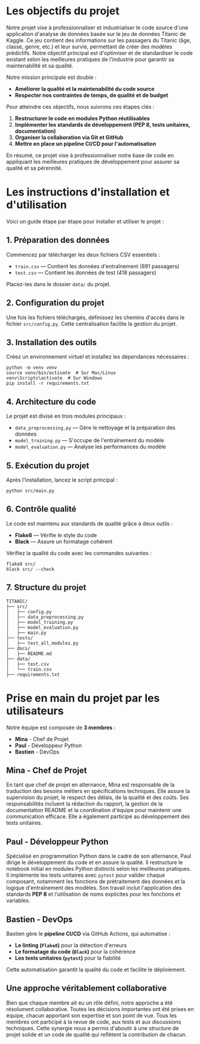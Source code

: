 # Les objectifs du projet

Notre projet vise à professionnaliser et industrialiser le code source d'une application d'analyse de données basée sur le jeu de données Titanic de Kaggle. Ce jeu contient des informations sur les passagers du Titanic (âge, classe, genre, etc.) et leur survie, permettant de créer des modèles prédictifs. Notre objectif principal est d'optimiser et de standardiser le code existant selon les meilleures pratiques de l'industrie pour garantir sa maintenabilité et sa qualité.

Notre mission principale est double :

* **Améliorer la qualité et la maintenabilité du code source**
* **Respecter nos contraintes de temps, de qualité et de budget**

Pour atteindre ces objectifs, nous suivrons ces étapes clés :

1. **Restructurer le code en modules Python réutilisables**
2. **Implémenter les standards de développement (PEP 8, tests unitaires, documentation)**
3. **Organiser la collaboration via Git et GitHub**
4. **Mettre en place un pipeline CI/CD pour l'automatisation**

En résumé, ce projet vise à professionnaliser notre base de code en appliquant les meilleures pratiques de développement pour assurer sa qualité et sa pérennité.

# Les instructions d'installation et d'utilisation

Voici un guide étape par étape pour installer et utiliser le projet :

## 1. Préparation des données

Commencez par télécharger les deux fichiers CSV essentiels :

* `train.csv` — Contient les données d'entraînement (891 passagers)
* `test.csv` — Contient les données de test (418 passagers)

Placez-les dans le dossier `data/` du projet.

## 2. Configuration du projet

Une fois les fichiers téléchargés, définissez les chemins d'accès dans le fichier `src/config.py`. Cette centralisation facilite la gestion du projet.

## 3. Installation des outils

Créez un environnement virtuel et installez les dépendances nécessaires :

```shell
python -m venv venv
source venv/bin/activate  # Sur Mac/Linux
venv\Scripts\activate  # Sur Windows
pip install -r requirements.txt
```

## 4. Architecture du code

Le projet est divisé en trois modules principaux :

* `data_preprocessing.py` — Gère le nettoyage et la préparation des données
* `model_training.py` — S'occupe de l'entraînement du modèle
* `model_evaluation.py` — Analyse les performances du modèle

## 5. Exécution du projet

Après l'installation, lancez le script principal :

```shell
python src/main.py
```

## 6. Contrôle qualité

Le code est maintenu aux standards de qualité grâce à deux outils :

* **Flake8** — Vérifie le style du code
* **Black** — Assure un formatage cohérent

Vérifiez la qualité du code avec les commandes suivantes :

```shell
flake8 src/
black src/ --check
```

## 7. Structure du projet

```
TITANIC/
├── src/
│   ├── config.py
│   ├── data_preprocessing.py
│   ├── model_training.py
│   ├── model_evaluation.py
│   ├── main.py
├── tests/
│   ├── test_all_modules.py
├── docs/
│   ├── README.md
├── data/
│   ├── test.csv
│   └── train.csv
├── requirements.txt
```

# Prise en main du projet par les utilisateurs

Notre équipe est composée de **3 membres** :

* **Mina** - Chef de Projet
* **Paul** - Développeur Python
* **Bastien** - DevOps

## Mina - Chef de Projet

En tant que chef de projet en alternance, Mina est responsable de la traduction des besoins métiers en spécifications techniques. Elle assure la supervision du projet, le respect des délais, de la qualité et des coûts. Ses responsabilités incluent la rédaction du rapport, la gestion de la documentation README et la coordination d'équipe pour maintenir une communication efficace. Elle a également participé au développement des tests unitaires.

## Paul - Développeur Python

Spécialisé en programmation Python dans le cadre de son alternance, Paul dirige le développement du code et en assure la qualité. Il restructure le notebook initial en modules Python distincts selon les meilleures pratiques. Il implémente les tests unitaires avec `pytest` pour valider chaque composant, notamment les fonctions de prétraitement des données et la logique d'entraînement des modèles. Son travail inclut l'application des standards **PEP 8** et l'utilisation de noms explicites pour les fonctions et variables.

## Bastien - DevOps

Bastien gère le **pipeline CI/CD** via GitHub Actions, qui automatise :

* **Le linting (`Flake8`)** pour la détection d'erreurs
* **Le formatage du code (`Black`)** pour la cohérence
* **Les tests unitaires (`pytest`)** pour la fiabilité

Cette automatisation garantit la qualité du code et facilite le déploiement.

## Une approche véritablement collaborative

Bien que chaque membre ait eu un rôle défini, notre approche a été résolument collaborative. Toutes les décisions importantes ont été prises en équipe, chacun apportant son expertise et son point de vue. Tous les membres ont participé à la revue de code, aux tests et aux discussions techniques. Cette synergie nous a permis d'aboutir à une structure de projet solide et un code de qualité qui reflètent la contribution de chacun.